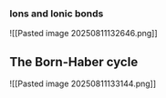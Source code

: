 ### Ions and Ionic bonds
![[Pasted image 20250811132646.png]]

## The Born-Haber cycle
![[Pasted image 20250811133144.png]]
